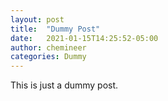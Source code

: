 ```yaml
---
layout: post
title:  "Dummy Post"
date:   2021-01-15T14:25:52-05:00
author: chemineer
categories: Dummy
---
```


This is just a dummy post. 